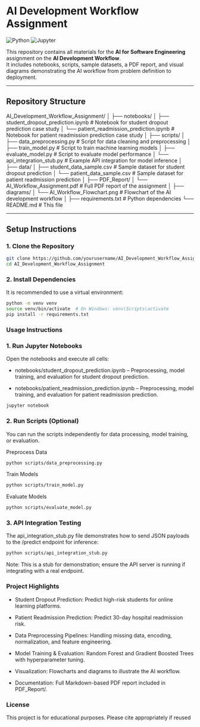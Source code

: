 # AI Development Workflow Assignment

![Python](https://img.shields.io/badge/Python-3.10-blue?logo=python)
![Jupyter](https://img.shields.io/badge/Jupyter-Notebook-orange?logo=jupyter)

This repository contains all materials for the **AI for Software Engineering** assignment on the **AI Development Workflow**.  
It includes notebooks, scripts, sample datasets, a PDF report, and visual diagrams demonstrating the AI workflow from problem definition to deployment.

---

## Repository Structure

AI_Development_Workflow_Assignment/
│
├── notebooks/
│ ├── student_dropout_prediction.ipynb # Notebook for student dropout prediction case study
│ └── patient_readmission_prediction.ipynb # Notebook for patient readmission prediction case study
│
├── scripts/
│ ├── data_preprocessing.py # Script for data cleaning and preprocessing
│ ├── train_model.py # Script to train machine learning models
│ ├── evaluate_model.py # Script to evaluate model performance
│ └── api_integration_stub.py # Example API integration for model inference
│
├── data/
│ ├── student_data_sample.csv # Sample dataset for student dropout prediction
│ └── patient_data_sample.csv # Sample dataset for patient readmission prediction
│
├── PDF_Report/
│ └── AI_Workflow_Assignment.pdf # Full PDF report of the assignment
│
├── diagrams/
│ └── AI_Workflow_Flowchart.png # Flowchart of the AI development workflow
│
├── requirements.txt # Python dependencies
└── README.md # This file


---

## Setup Instructions

### 1. Clone the Repository

```bash
git clone https://github.com/yourusername/AI_Development_Workflow_Assignment.git
cd AI_Development_Workflow_Assignment
```
### 2. Install Dependencies
It is recommended to use a virtual environment:

```bash
python -m venv venv
source venv/bin/activate  # On Windows: venv\Scripts\activate
pip install -r requirements.txt
```
### Usage Instructions
### 1. Run Jupyter Notebooks
Open the notebooks and execute all cells:

- notebooks/student_dropout_prediction.ipynb – Preprocessing, model training, and evaluation for student dropout prediction.

- notebooks/patient_readmission_prediction.ipynb – Preprocessing, model training, and evaluation for patient readmission prediction.

```bash
jupyter notebook
```
### 2. Run Scripts (Optional)
You can run the scripts independently for data processing, model training, or evaluation.

Preprocess Data
```bash
python scripts/data_preprocessing.py
```
Train Models
```bash
python scripts/train_model.py
```
Evaluate Models
```bash
python scripts/evaluate_model.py
```
### 3. API Integration Testing
The api_integration_stub.py file demonstrates how to send JSON payloads to the /predict endpoint for inference:

```bash
python scripts/api_integration_stub.py
```
Note: This is a stub for demonstration; ensure the API server is running if integrating with a real endpoint.

### Project Highlights
- Student Dropout Prediction: Predict high-risk students for online learning platforms.

- Patient Readmission Prediction: Predict 30-day hospital readmission risk.

- Data Preprocessing Pipelines: Handling missing data, encoding, normalization, and feature engineering.

- Model Training & Evaluation: Random Forest and Gradient Boosted Trees with hyperparameter tuning.

- Visualization: Flowcharts and diagrams to illustrate the AI workflow.

- Documentation: Full Markdown-based PDF report included in PDF_Report/.


### License
This project is for educational purposes. Please cite appropriately if reused